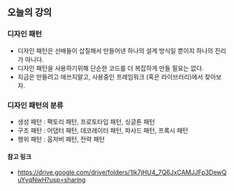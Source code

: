 ## 오늘의 강의

### 디자인 패턴

- 디자인 패턴은 선배들이 삽질해서 만들어낸 하나의 설계 방식일 뿐이지 하나의 진리가 아니다.
- 디자인 패턴을 사용하기위해 단순한 코드를 더 복잡하게 만들 필요는 없다.
- 지금은 만들려고 애쓰지말고, 사용중인 프레임워크 (혹은 라이브러리)에서 찾아보자.

### 디자인 패턴의 분류

- 생성 패턴 : 팩토리 패턴, 프로토타입 패턴, 싱글톤 패턴
- 구조 패턴 : 어댑터 패턴, 데코레이터 패턴, 파사드 패턴, 프록시 패턴
- 행위 패턴 : 옵저버 패턴, 전략 패턴

#### 참고 링크

- https://drive.google.com/drive/folders/1Ik7jHU4_7Q6JxCAMJJFp3DewQuYyqNwH?usp=sharing
